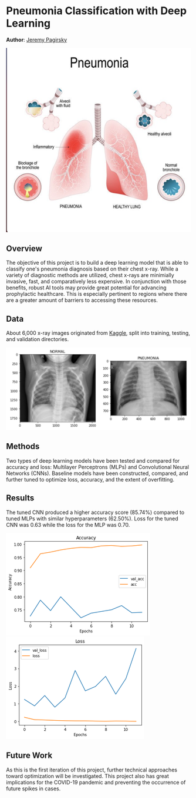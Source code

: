 # Pneumonia Classification with Deep Learning
**Author**: [Jeremy Pagirsky](github.com/jeremypagirsky)

![pneumonia](./images/pneumonia.png/)

## Overview
The objective of this project is to build a deep learning model that is able to classify one's pneumonia diagnosis based on their chest x-ray. While a variety of diagnostic methods are utilized, chest x-rays are minimially invasive, fast, and comparatively less expensive. In conjunction with those benefits, robust AI tools may provide great potential for advancing prophylactic healthcare. This is especially pertinent to regions where there are a greater amount of barriers to accessing these resources.

## Data
About 6,000 x-ray images originated from [Kaggle](https://www.kaggle.com/paultimothymooney/chest-xray-pneumonia), split into training, testing, and validation directories.

![xray_sample](./images/xray_sample.png/)

## Methods
Two types of deep learning models have been tested and compared for accuracy and loss: Multilayer Perceptrons (MLPs) and Convolutional Neural Networks (CNNs). Baseline models have been constructed, compared, and further tuned to optimize loss, accuracy, and the extent of overfitting.

## Results
The tuned CNN produced a higher accuracy score (85.74%) compared to tuned MLPs with similar hyperparameters (62.50%). Loss for the tuned CNN was 0.63 while the loss for the MLP was 0.70.

![accuracy](./images/accuracy.png/)
![loss](./images/loss.png/)

## Future Work
As this is the first iteration of this project, further technical approaches toward optimization will be investigated. This project also has great implications for the COVID-19 pandemic and preventing the occurrence of future spikes in cases.